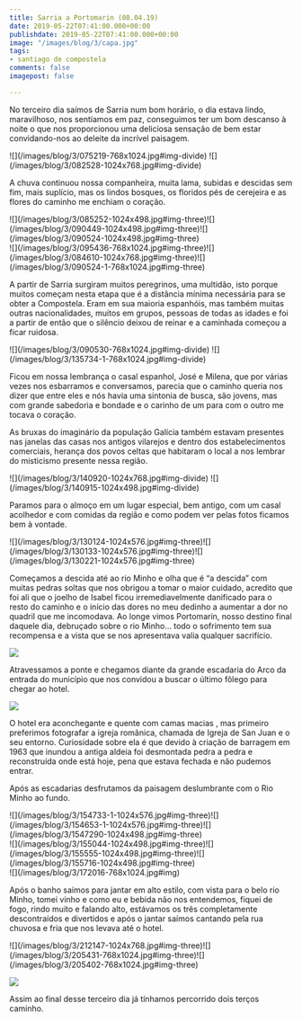 ```yaml
---
title: Sarria a Portomarin (08.04.19)
date: 2019-05-22T07:41:00.000+00:00
publishdate: 2019-05-22T07:41:00.000+00:00
image: "/images/blog/3/capa.jpg"
tags:
- santiago de compostela
comments: false
imagepost: false

---
```

No terceiro dia saímos de Sarria num bom horário, o dia estava lindo, maravilhoso, nos sentíamos em paz, conseguimos ter um bom descanso à noite o que nos proporcionou uma deliciosa sensação de bem estar convidando-nos ao deleite da incrível paisagem.
<div>
![](/images/blog/3/075219-768x1024.jpg#img-divide)    ![](/images/blog/3/082528-1024x768.jpg#img-divide)
</div>

A chuva continuou nossa companheira, muita lama, subidas e descidas sem fim, mais suplício, mas os lindos bosques, os floridos pés de cerejeira e as flores do caminho me enchiam o coração.
<div>
![](/images/blog/3/085252-1024x498.jpg#img-three)![](/images/blog/3/090449-1024x498.jpg#img-three)![](/images/blog/3/090524-1024x498.jpg#img-three)
</div>
<div>
![](/images/blog/3/095436-768x1024.jpg#img-three)![](/images/blog/3/084610-1024x768.jpg#img-three)![](/images/blog/3/090524-1-768x1024.jpg#img-three)
</div>

A partir de Sarria surgiram muitos peregrinos, uma multidão, isto porque muitos começam nesta etapa que é a distância mínima necessária para se obter a Compostela. Eram em sua maioria espanhóis, mas também muitas outras nacionalidades, muitos em grupos, pessoas de todas as idades e foi a partir de então que o silêncio deixou de reinar e a caminhada começou a ficar ruidosa.
<div>
![](/images/blog/3/090530-768x1024.jpg#img-divide)    ![](/images/blog/3/135734-1-768x1024.jpg#img-divide)
</div>

Ficou em nossa lembrança o casal espanhol, José e Milena, que por várias vezes nos esbarramos e conversamos, parecia que o caminho queria nos dizer que entre eles e nós havia uma sintonia de busca, são jovens, mas com grande sabedoria e bondade e o carinho de um para com o outro me tocava o coração.

As bruxas do imaginário da população Galícia também estavam presentes nas janelas das casas nos antigos vilarejos e dentro dos estabelecimentos comerciais, herança dos povos celtas que habitaram o local a nos lembrar do misticismo presente nessa região.
<div>
![](/images/blog/3/140920-1024x768.jpg#img-divide)    ![](/images/blog/3/140915-1024x498.jpg#img-divide)
</div>

Paramos para o almoço em um lugar especial, bem antigo, com um casal acolhedor e com comidas da região e como podem ver pelas fotos ficamos bem à vontade.
<div>
![](/images/blog/3/130124-1024x576.jpg#img-three)![](/images/blog/3/130133-1024x576.jpg#img-three)![](/images/blog/3/130221-1024x576.jpg#img-three)
</div>

Começamos a descida até ao rio Minho e olha que é “a descida” com muitas pedras soltas que nos obrigou a tomar o maior cuidado, acredito que foi ali que o joelho de Isabel ficou irremediavelmente danificado para o resto do caminho e o início das dores no meu dedinho a aumentar a dor no quadril que me incomodava. Ao longe vimos Portomarín, nosso destino final daquele dia, debruçado sobre o rio Minho… todo o sofrimento tem sua recompensa e a vista que se nos apresentava valia qualquer sacrifício.

![](/images/blog/3/154122-1024x498.jpg#img)

Atravessamos a ponte e chegamos diante da grande escadaria do Arco da entrada do município que nos convidou a buscar o último fôlego para chegar ao hotel.

![](/images/blog/3/154536-498x1024.jpg#img)

O hotel era aconchegante e quente com camas macias , mas primeiro preferimos fotografar a igreja românica, chamada de Igreja de San Juan e o seu entorno. Curiosidade sobre ela é que devido à criação de barragem em 1963 que inundou a antiga aldeia foi desmontada pedra a pedra e reconstruída onde está hoje, pena que estava fechada e não pudemos entrar.

Após as escadarias desfrutamos da paisagem deslumbrante com o Rio Minho ao fundo.
<div>
![](/images/blog/3/154733-1-1024x576.jpg#img-three)![](/images/blog/3/154653-1-1024x576.jpg#img-three)![](/images/blog/3/1547290-1024x498.jpg#img-three)
</div>
<div>
![](/images/blog/3/155044-1024x498.jpg#img-three)![](/images/blog/3/155555-1024x498.jpg#img-three)![](/images/blog/3/155716-1024x498.jpg#img-three)
</div>
<div>
![](/images/blog/3/172016-768x1024.jpg#img)
</div>

Após o banho saímos para jantar em alto estilo, com vista para o belo rio Minho, tomei vinho e como eu e bebida não nos entendemos, fiquei de fogo, rindo muito e falando alto, estávamos os três completamente descontraídos e divertidos e após o jantar saímos cantando pela rua chuvosa e fria que nos levava até o hotel.
<div>
![](/images/blog/3/212147-1024x768.jpg#img-three)![](/images/blog/3/205431-768x1024.jpg#img-three)![](/images/blog/3/205402-768x1024.jpg#img-three)
</div>

![](/images/blog/3/215805-1024x768.jpg#img)

Assim ao final desse terceiro dia já tínhamos percorrido dois terços caminho.